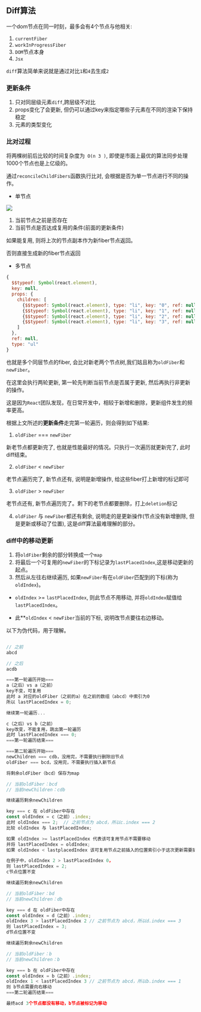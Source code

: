 
## Diff算法
一个dom节点在同一时刻，最多会有4个节点与他相关:
1. `currentFiber`
2. `workInProgressFiber`
3. `DOM`节点本身
4. `Jsx`

`diff`算法简单来说就是通过对比`1`和`4`去生成`2`

### 更新条件

1. 只对同层级元素`diff`,跨层级不对比
2. props变化了会更新, 但仍可以通过key来指定哪些子元素在不同的渲染下保持稳定
3. 元素的类型变化

### 比对过程

将两棵树前后比较的时间复杂度为` O(n 3 )`, 即使是市面上最优的算法同步处理1000个节点也是上亿级的。

通过`reconcileChildFibers`函数执行比对, 会根据是否为单一节点进行不同的操作。

- 单节点

![](https://react.iamkasong.com/img/diff.png)

1. 当前节点之前是否存在
2. 当前节点是否达成复用的条件(前面的更新条件)

如果能复用, 则将上次的节点副本作为新fiber节点返回。

否则直接生成新的fiber节点返回

- 多节点



```js
{
  $$typeof: Symbol(react.element),
  key: null,
  props: {
    children: [
      {$$typeof: Symbol(react.element), type: "li", key: "0", ref: null, props: {…}, …}
      {$$typeof: Symbol(react.element), type: "li", key: "1", ref: null, props: {…}, …}
      {$$typeof: Symbol(react.element), type: "li", key: "2", ref: null, props: {…}, …}
      {$$typeof: Symbol(react.element), type: "li", key: "3", ref: null, props: {…}, …}
    ]
  },
  ref: null,
  type: "ul"
}
```

也就是多个同层节点的fiber, 会比对新老两个节点树,我们姑且称为`oldFiber`和`newFiber`。

在这里会执行两轮更新, 第一轮先判断当前节点是否属于更新, 然后再执行非更新的操作。

这是因为`React`团队发现，在日常开发中，相较于新增和删除，更新组件发生的频率更高。

根据上文所述的**更新条件**走完第一轮遍历，则会得到如下结果:


1. `oldFiber` === `newFiber`

新老节点都更新完了, 也就是性能最好的情况。只执行一次遍历就更新完了, 此时diff结束。

2. `oldFiber` < `newFiber`

老节点遍历完了, 新节点还有, 说明是新增操作, 给这些fiber打上新增的标记即可

3. `oldFiber` > `newFiber`

老节点还有, 新节点遍历完了。剩下的老节点都要删除，打上`deletion`标记

4. `oldFiber` 与 `newFiber`都还有剩余, 说明走的是更新操作(节点没有新增删除, 但是更新或移动了位置), 这是diff算法最难理解的部分。

### diff中的移动更新

1. 将`oldFiber`剩余的部分转换成一个`map`
2. 将最后一个可复用的`newFiber`的下标记录为`lastPlacedIndex`,这是移动更新的起点。
3. 然后从左往右继续遍历, 如果`newFiber`有在`oldFiber`匹配到的下标(称为`oldIndex`)。

- `oldIndex` >= `lastPlacedIndex`, 则此节点不用移动, 并将`oldIndex`赋值给`lastPlacedIndex`。

- 此**`oldIndex` < `newFiber`当前的下标, 说明改节点要往右边移动。

以下为伪代码，用于理解。

```js

// 之前
abcd

// 之后
acdb

===第一轮遍历开始===
a（之后）vs a（之前）  
key不变，可复用
此时 a 对应的oldFiber（之前的a）在之前的数组（abcd）中索引为0
所以 lastPlacedIndex = 0;

继续第一轮遍历...

c（之后）vs b（之前）  
key改变，不能复用，跳出第一轮遍历
此时 lastPlacedIndex === 0;
===第一轮遍历结束===

===第二轮遍历开始===
newChildren === cdb，没用完，不需要执行删除旧节点
oldFiber === bcd，没用完，不需要执行插入新节点

将剩余oldFiber（bcd）保存为map

// 当前oldFiber：bcd
// 当前newChildren：cdb

继续遍历剩余newChildren

key === c 在 oldFiber中存在
const oldIndex = c（之前）.index;
此时 oldIndex === 2;  // 之前节点为 abcd，所以c.index === 2
比较 oldIndex 与 lastPlacedIndex;

如果 oldIndex >= lastPlacedIndex 代表该可复用节点不需要移动
并将 lastPlacedIndex = oldIndex;
如果 oldIndex < lastplacedIndex 该可复用节点之前插入的位置索引小于这次更新需要插入的位置索引，代表该节点需要向右移动

在例子中，oldIndex 2 > lastPlacedIndex 0，
则 lastPlacedIndex = 2;
c节点位置不变

继续遍历剩余newChildren

// 当前oldFiber：bd
// 当前newChildren：db

key === d 在 oldFiber中存在
const oldIndex = d（之前）.index;
oldIndex 3 > lastPlacedIndex 2 // 之前节点为 abcd，所以d.index === 3
则 lastPlacedIndex = 3;
d节点位置不变

继续遍历剩余newChildren

// 当前oldFiber：b
// 当前newChildren：b

key === b 在 oldFiber中存在
const oldIndex = b（之前）.index;
oldIndex 1 < lastPlacedIndex 3 // 之前节点为 abcd，所以b.index === 1
则 b节点需要向右移动
===第二轮遍历结束===

最终acd 3个节点都没有移动，b节点被标记为移动
```